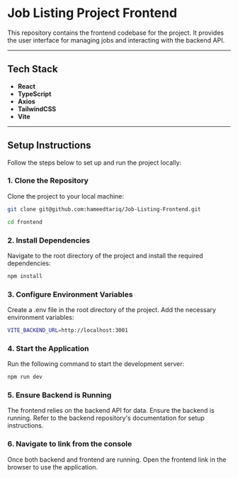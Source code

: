 # Job Listing Project Frontend

This repository contains the frontend codebase for the project. It provides the user interface for managing jobs and interacting with the backend API.

---

## **Tech Stack**

- **React**
- **TypeScript**
- **Axios**
- **TailwindCSS**
- **Vite**

---

## **Setup Instructions**

Follow the steps below to set up and run the project locally:

### **1. Clone the Repository**

Clone the project to your local machine:

```bash
git clone git@github.com:hameedtariq/Job-Listing-Frontend.git

cd frontend
```

### **2. Install Dependencies**

Navigate to the root directory of the project and install the required dependencies:

```bash
npm install
```

### **3. Configure Environment Variables**

Create a .env file in the root directory of the project. Add the necessary environment variables:

```bash
VITE_BACKEND_URL=http://localhost:3001
```

### **4. Start the Application**

Run the following command to start the development server:

```bash
npm run dev
```

### **5. Ensure Backend is Running**

The frontend relies on the backend API for data. Ensure the backend is running. Refer to the backend repository's documentation for setup instructions.

### **6. Navigate to link from the console**

Once both backend and frontend are running. Open the frontend link in the browser to use the application.
